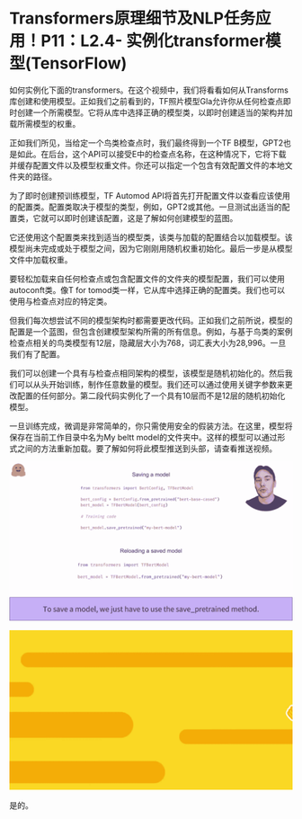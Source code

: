# Transformers原理细节及NLP任务应用！P11：L2.4- 实例化transformer模型(TensorFlow) 

如何实例化下面的transformers。在这个视频中，我们将看看如何从Transforms库创建和使用模型。正如我们之前看到的，TF照片模型Gla允许你从任何检查点即时创建一个所需模型。它将从库中选择正确的模型类，以即时创建适当的架构并加载所需模型的权重。

正如我们所见，当给定一个鸟类检查点时，我们最终得到一个TF B模型，GPT2也是如此。在后台，这个API可以接受E中的检查点名称，在这种情况下，它将下载并缓存配置文件以及模型权重文件。你还可以指定一个包含有效配置文件的本地文件夹的路径。

为了即时创建预训练模型，TF Automod API将首先打开配置文件以查看应该使用的配置类。配置类取决于模型的类型，例如，GPT2或其他。一旦测试出适当的配置类，它就可以即时创建该配置，这是了解如何创建模型的蓝图。

它还使用这个配置类来找到适当的模型类，该类与加载的配置结合以加载模型。该模型尚未完成或处于模型之间，因为它刚刚用随机权重初始化。最后一步是从模型文件中加载权重。

要轻松加载来自任何检查点或包含配置文件的文件夹的模型配置，我们可以使用autoconft类。像T for tomod类一样，它从库中选择正确的配置类。我们也可以使用与检查点对应的特定类。

但我们每次想尝试不同的模型架构时都需要更改代码。正如我们之前所说，模型的配置是一个蓝图，但包含创建模型架构所需的所有信息。例如，与基于鸟类的案例检查点相关的鸟类模型有12层，隐藏层大小为768，词汇表大小为28,996。一旦我们有了配置。

我们可以创建一个具有与检查点相同架构的模型，该模型是随机初始化的。然后我们可以从头开始训练，制作任意数量的模型。我们还可以通过使用关键字参数来更改配置的任何部分。第二段代码实例化了一个具有10层而不是12层的随机初始化模型。

一旦训练完成，微调是非常简单的，你只需使用安全的假装方法。在这里，模型将保存在当前工作目录中名为My beltt model的文件夹中。这样的模型可以通过形式之间的方法重新加载。要了解如何将此模型推送到头部，请查看推送视频。

![](img/2918b334c029ecd181f96c38b1ffc1ef_1.png)

![](img/2918b334c029ecd181f96c38b1ffc1ef_2.png)

是的。
